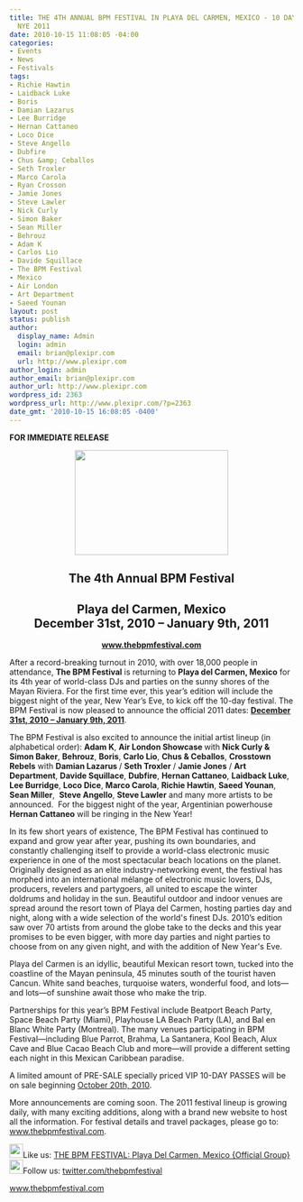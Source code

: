 ```yaml
---
title: THE 4TH ANNUAL BPM FESTIVAL IN PLAYA DEL CARMEN, MEXICO - 10 DAYS INCLUDING
  NYE 2011
date: 2010-10-15 11:08:05 -04:00
categories:
- Events
- News
- Festivals
tags:
- Richie Hawtin
- Laidback Luke
- Boris
- Damian Lazarus
- Lee Burridge
- Hernan Cattaneo
- Loco Dice
- Steve Angello
- Dubfire
- Chus &amp; Ceballos
- Seth Troxler
- Marco Carola
- Ryan Crosson
- Jamie Jones
- Steve Lawler
- Nick Curly
- Simon Baker
- Sean Miller
- Behrouz
- Adam K
- Carlos Lio
- Davide Squillace
- The BPM Festival
- Mexico
- Air London
- Art Department
- Saeed Younan
layout: post
status: publish
author:
  display_name: Admin
  login: admin
  email: brian@plexipr.com
  url: http://www.plexipr.com
author_login: admin
author_email: brian@plexipr.com
author_url: http://www.plexipr.com
wordpress_id: 2363
wordpress_url: http://www.plexipr.com/?p=2363
date_gmt: '2010-10-15 16:08:05 -0400'
---
```


<p><strong>FOR IMMEDIATE RELEASE</strong></p>
<p style="text-align: center;"><a href="http://www.plexipr.com/wp-content/uploads/2010/10/plexipr_thebpmfestivallogoblk.jpg"><img class="alignnone size-full wp-image-2364" title="plexipr_thebpmfestivallogoblk" src="http://www.plexipr.com/wp-content/uploads/2010/10/plexipr_thebpmfestivallogoblk.jpg" alt="" width="272" height="186" /></a></p>
<h2 style="text-align: center;"><strong>The 4th Annual BPM Festival</strong></h2>
<h2 style="text-align: center;"><strong> Playa del Carmen, Mexico<br />
December 31st, 2010 – January 9th, 2011</strong></h2>
<p style="text-align: center;"><strong> <a href="http://www.thebpmfestival.com/">www.thebpmfestival.com</a></strong></p>
<p>After a record-breaking turnout in 2010, with over 18,000 people in attendance, <strong>The BPM Festival</strong> is returning to <strong>Playa del Carmen, Mexico</strong> for its 4th year of world-class DJs and parties on the sunny shores of the Mayan Riviera. For the first time ever, this year’s edition will include the biggest night of the year, New Year’s Eve, to kick off the 10-day festival. The BPM Festival is now pleased to announce the official 2011 dates: <span style="text-decoration: underline;"><strong>December 31st, 2010 – January 9th, 2011</strong></span>.</p>
<p>The BPM Festival is also excited to announce the initial artist lineup (in alphabetical order): <strong>Adam K</strong>, <strong>Air London Showcase </strong>with <strong>Nick Curly &amp; Simon Baker</strong>, <strong>Behrouz</strong>, <strong>Boris</strong>, <strong>Carlo Lio</strong>, <strong>Chus &amp; Ceballos</strong>, <strong>Crosstown Rebels</strong> with <strong>Damian Lazarus </strong>/ <strong>Seth Troxler</strong> / <strong>Jamie Jones</strong> / <strong>Art Department</strong>, <strong>Davide Squillace</strong>, <strong>Dubfire</strong>, <strong>Hernan Cattaneo</strong>, <strong>Laidback Luke</strong>,<strong> Lee Burridge</strong>, <strong>Loco Dice</strong>, <strong>Marco Carola</strong>, <strong>Richie Hawtin</strong>, <strong>Saeed Younan</strong>, <strong>Sean Miller</strong>,  <strong>Steve Angello</strong>, <strong>Steve Lawler</strong> and many more artists to be announced.  For the biggest night of the year, Argentinian powerhouse <strong>Hernan Cattaneo</strong> will be ringing in the New Year!</p>
<p>In its few short years of existence, The BPM Festival has continued to expand and grow year after year, pushing its own boundaries, and constantly challenging itself to provide a world-class electronic music experience in one of the most spectacular beach locations on the planet. Originally designed as an elite industry-networking event, the festival has morphed into an international mélange of electronic music lovers, DJs, producers, revelers and partygoers, all united to escape the winter doldrums and holiday in the sun. Beautiful outdoor and indoor venues are spread around the resort town of Playa del Carmen, hosting parties day and night, along with a wide selection of the world's finest DJs. 2010’s edition saw over 70 artists from around the globe take to the decks and this year promises to be even bigger, with more day parties and night parties to choose from on any given night, and with the addition of New Year's Eve.</p>
<p>Playa del Carmen is an idyllic, beautiful Mexican resort town, tucked into the coastline of the Mayan peninsula, 45 minutes south of the tourist haven Cancun. White sand beaches, turquoise waters, wonderful food, and lots—and lots—of sunshine await those who make the trip.</p>
<p>Partnerships for this year’s BPM Festival include Beatport Beach Party, Space Beach Party (Miami), Playhouse LA Beach Party (LA), and Bal en Blanc White Party (Montreal). The many venues participating in BPM Festival—including Blue Parrot, Brahma, La Santanera, Kool Beach, Alux Cave and Blue Cacao Beach Club and more—will provide a different setting each night in this Mexican Caribbean paradise.</p>
<p>A limited amount of PRE-SALE specially priced VIP 10-DAY PASSES will be on sale beginning <span style="text-decoration: underline;">October 20th, 2010</span>.</p>
<p>More announcements are coming soon. The 2011 festival lineup is growing daily, with many exciting additions, along with a brand new website to host all the information. For festival details and travel packages, please go to: <a href="http://www.thebpmfestival.com/">www.thebpmfestival.com</a>.</p>
<p><a href="http://www.plexipr.com/wp-content/uploads/2010/10/plexipr_facebook.gif"><img class="alignnone size-full wp-image-2365" title="plexipr_facebook" src="http://www.plexipr.com/wp-content/uploads/2010/10/plexipr_facebook.gif" alt="" width="24" height="25" /></a>Like us: <a href="http://www.facebook.com/group.php?gid=34567774295&amp;ref=ts">THE BPM FESTIVAL: Playa Del Carmen, Mexico {Official Group}</a><br />
<a href="http://www.plexipr.com/wp-content/uploads/2010/10/plexipr_twitter.gif"><img class="alignnone size-full wp-image-2366" title="plexipr_twitter" src="http://www.plexipr.com/wp-content/uploads/2010/10/plexipr_twitter.gif" alt="" width="24" height="25" /></a>Follow us: <a href="http://twitter.com/thebpmfestival">twitter.com/thebpmfestival</a></p>
<p><a href="http://www.thebpmfestival.com/">www.thebpmfestival.com</a></p>
